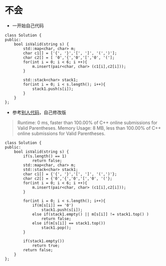 # 不会

* 一开始自己代码
```
class Solution {
public:
    bool isValid(string s) {
        std::map<char, char> m;
        char c1[] = ['{', '}','[', ']', '(',')'];
        char c2[] = [ '0','{','0','[','0', '('];
        for(int i = 0; i < 6; i ++){
            m.insert(pair<char, char> (c1[i],c2[i]));    
        }
        
        std::stack<char> stack1;
        for(int i = 0; i < s.length(); i++){
            stack1.push(s[i]);
        }
    }
};
```

* 参考[别人代码](https://www.liuchuo.net/archives/1053)，自己修改版

> Runtime: 0 ms, faster than 100.00% of C++ online submissions for Valid Parentheses.
> Memory Usage: 8 MB, less than 100.00% of C++ online submissions for Valid Parentheses.

```
class Solution {
public:
    bool isValid(string s) {
        if(s.length() == 1)
            return false;
        std::map<char, char> m;
        std::stack<char> stack1;
        char c1[] = {'{', '}','[', ']', '(',')'};
        char c2[] = {'0','{','0','[','0', '('};
        for(int i = 0; i < 6; i ++){
            m.insert(pair<char, char> (c1[i],c2[i]));    
        }
        
        for(int i = 0; i < s.length(); i++){
            if(m[s[i]] == '0')
                stack1.push(s[i]);
            else if(stack1.empty() || m[s[i]] != stack1.top() )
                return false;
            else if(m[s[i]] == stack1.top())
                stack1.pop();
        }
        
        if(stack1.empty())
            return true;
        return false;
    }
};
```
